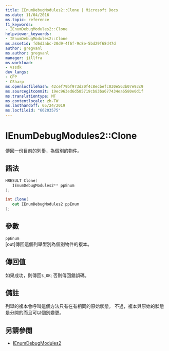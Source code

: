 ```yaml
---
title: IEnumDebugModules2::Clone | Microsoft Docs
ms.date: 11/04/2016
ms.topic: reference
f1_keywords:
- IEnumDebugModules2::Clone
helpviewer_keywords:
- IEnumDebugModules2::Clone
ms.assetid: fd6d3abc-20d9-4f6f-9c8e-5bd29f68d47d
author: gregvanl
ms.author: gregvanl
manager: jillfra
ms.workload:
- vssdk
dev_langs:
- CPP
- CSharp
ms.openlocfilehash: 42cef79bf973d20f4c8ecbefc030e563b07e93c9
ms.sourcegitcommit: 19ec963ed6d585719cb83ba677434ea6580e0d1f
ms.translationtype: MT
ms.contentlocale: zh-TW
ms.lasthandoff: 05/24/2019
ms.locfileid: "66203575"
---
```

# <a name="ienumdebugmodules2clone"></a>IEnumDebugModules2::Clone
傳回一份目前的列舉，為個別的物件。

## <a name="syntax"></a>語法

```cpp
HRESULT Clone(
   IEnumDebugModules2** ppEnum
);
```

```csharp
int Clone(
   out IEnumDebugModules2 ppEnum
);
```

## <a name="parameters"></a>參數
`ppEnum`\
[out]傳回這個列舉型別為個別物件的複本。

## <a name="return-value"></a>傳回值
 如果成功，則傳回`S_OK`; 否則傳回錯誤碼。

## <a name="remarks"></a>備註
 列舉的複本會呼叫這個方法只有在有相同的原始狀態。 不過，複本與原始的狀態是分開的而且可以個別變更。

## <a name="see-also"></a>另請參閱
- [IEnumDebugModules2](../../../extensibility/debugger/reference/ienumdebugmodules2.md)